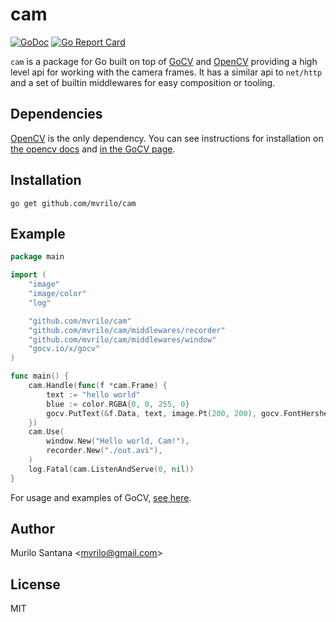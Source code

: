 # cam

[![GoDoc](https://godoc.org/github.com/mvrilo/cam?status.svg)](https://godoc.org/github.com/mvrilo/cam)
[![Go Report Card](https://goreportcard.com/badge/github.com/mvrilo/cam)](https://goreportcard.com/report/github.com/mvrilo/cam)

`cam` is a package for Go built on top of [GoCV](https://gocv.io/) and [OpenCV](https://opencv.org/) providing a high level api for working with the camera frames.
It has a similar api to `net/http` and a set of builtin middlewares for easy composition or tooling.

## Dependencies

[OpenCV](https://docs.opencv.org/4.4.0/) is the only dependency. You can see instructions for installation on [the opencv docs](https://docs.opencv.org/4.4.0/df/d65/tutorial_table_of_content_introduction.html) and [in the GoCV page](https://gocv.io/getting-started/).

## Installation

```
go get github.com/mvrilo/cam
```

## Example

```go
package main

import (
	"image"
	"image/color"
	"log"

	"github.com/mvrilo/cam"
	"github.com/mvrilo/cam/middlewares/recorder"
	"github.com/mvrilo/cam/middlewares/window"
	"gocv.io/x/gocv"
)

func main() {
	cam.Handle(func(f *cam.Frame) {
		text := "hello world"
		blue := color.RGBA{0, 0, 255, 0}
		gocv.PutText(&f.Data, text, image.Pt(200, 200), gocv.FontHersheyPlain, 10, blue, 8)
	})
	cam.Use(
		window.New("Hello world, Cam!"),
		recorder.New("./out.avi"),
	)
	log.Fatal(cam.ListenAndServe(0, nil))
}
```

For usage and examples of GoCV, [see here](https://gocv.io/writing-code/more-examples/).

## Author

Murilo Santana <<mvrilo@gmail.com>>

## License

MIT
